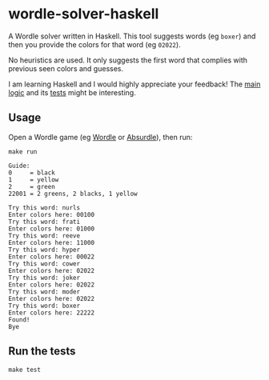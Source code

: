 # wordle-solver-haskell

A Wordle solver written in Haskell. This tool suggests words (eg `boxer`) and then you provide the colors for that word (eg `02022`).

No heuristics are used. It only suggests the first word that complies with previous seen colors and guesses.

I am learning Haskell and I would highly appreciate your feedback!
The [main logic](https://github.com/siadat/wordle-solver-haskell/blob/main/src/Lib.hs#L131-L142) and its [tests](https://github.com/siadat/wordle-solver-haskell/blob/main/test/Spec.hs#L30-L34) might be interesting.

## Usage

Open a Wordle game (eg [Wordle](https://www.powerlanguage.co.uk/wordle/) or [Absurdle](https://qntm.org/files/wordle/index.html)), then run:
```
make run
```

```
Guide:
0     = black
1     = yellow
2     = green
22001 = 2 greens, 2 blacks, 1 yellow

Try this word: nurls
Enter colors here: 00100
Try this word: frati
Enter colors here: 01000
Try this word: reeve
Enter colors here: 11000
Try this word: hyper
Enter colors here: 00022
Try this word: cower
Enter colors here: 02022
Try this word: joker
Enter colors here: 02022
Try this word: moder
Enter colors here: 02022
Try this word: boxer
Enter colors here: 22222
Found!
Bye
```

## Run the tests

```
make test
```
